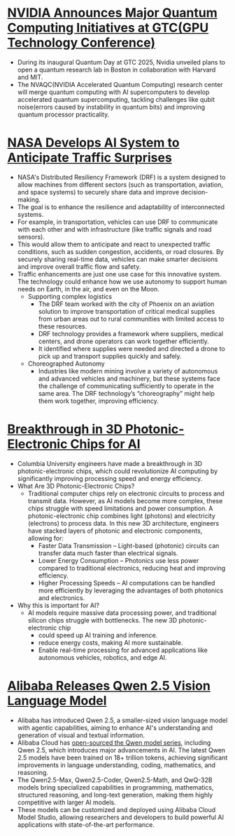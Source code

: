 # [NVIDIA Announces Major Quantum Computing Initiatives at GTC(GPU Technology Conference)](https://nvidianews.nvidia.com/news/nvidia-to-build-accelerated-quantum-computing-research-center)
- During its inaugural Quantum Day at GTC 2025, Nvidia unveiled plans to open a quantum research lab in Boston in collaboration with Harvard and MIT.
- The NVAQC(NVIDIA Accelerated Quantum Computing) research center will merge quantum computing with AI supercomputers to develop accelerated quantum supercomputing, tackling challenges like qubit noise(errors caused by instability in quantum bits) and improving quantum processor practicality.
# [NASA Develops AI System to Anticipate Traffic Surprises](https://www.nasa.gov/centers-and-facilities/ames/how-nasas-autonomy-choreography-will-impact-advanced-technologies/)
- NASA's Distributed Resiliency Framework (DRF) is a system designed to allow machines from different sectors (such as transportation, aviation, and space systems) to securely share data and improve decision-making.
- The goal is to enhance the resilience and adaptability of interconnected systems.
- For example, in transportation, vehicles can use DRF to communicate with each other and with infrastructure (like traffic signals and road sensors).
- This would allow them to anticipate and react to unexpected traffic conditions, such as sudden congestion, accidents, or road closures. By securely sharing real-time data, vehicles can make smarter decisions and improve overall traffic flow and safety.
- Traffic enhancements are just one use case for this innovative system. The technology could enhance how we use autonomy to support human needs on Earth, in the air, and even on the Moon.
  - Supporting complex logistics
    - The DRF team worked with the city of Phoenix on an aviation solution to improve transportation of critical medical supplies from urban areas out to rural communities with limited access to these resources.
    - DRF technology provides a framework where suppliers, medical centers, and drone operators can work together efficiently.
    - It  identified where supplies were needed and directed a drone to pick up and transport supplies quickly and safely.
  - Choreographed Autonomy
    - Industries like modern mining involve a variety of autonomous and advanced vehicles and machinery, but these systems face the challenge of communicating sufficiently to operate in the same area. The DRF technology’s “choreography” might help them work together, improving efficiency.
# [Breakthrough in 3D Photonic-Electronic Chips for AI](https://www.nature.com/articles/s41566-025-01633-0)
- Columbia University engineers have made a breakthrough in 3D photonic-electronic chips, which could revolutionize AI computing by significantly improving processing speed and energy efficiency.
- What Are 3D Photonic-Electronic Chips?
  - Traditional computer chips rely on electronic circuits to process and transmit data. However, as AI models become more complex, these chips struggle with speed limitations and power consumption. A photonic-electronic chip combines light (photons) and electricity (electrons) to process data. In this new 3D architecture, engineers have stacked layers of photonic and electronic components, allowing for:
    - Faster Data Transmission – Light-based (photonic) circuits can transfer data much faster than electrical signals.
    - Lower Energy Consumption – Photonics use less power compared to traditional electronics, reducing heat and improving efficiency.
    - Higher Processing Speeds – AI computations can be handled more efficiently by leveraging the advantages of both photonics and electronics.
- Why this is important for AI?
  - AI models require massive data processing power, and traditional silicon chips struggle with bottlenecks. The new 3D photonic-electronic chip
    - could speed up AI training and inference.
    - reduce energy costs, making AI more sustainable.
    - Enable real-time processing for advanced applications like autonomous vehicles, robotics, and edge AI.
# [Alibaba Releases Qwen 2.5 Vision Language Model](https://www.alibabacloud.com/en/solutions/generative-ai/qwen?_p_lc=1)
- Alibaba has introduced Qwen 2.5, a smaller-sized vision language model with agentic capabilities, aiming to enhance AI's understanding and generation of visual and textual information.
- Alibaba Cloud has [open-sourced the Qwen model series](https://huggingface.co/collections/Qwen/qwen25-66e81a666513e518adb90d9e), including Qwen 2.5, which introduces major advancements in AI. The latest Qwen 2.5 models have been trained on 18+ trillion tokens, achieving significant improvements in language understanding, coding, mathematics, and reasoning.
- The Qwen2.5-Max, Qwen2.5-Coder, Qwen2.5-Math, and QwQ-32B models bring specialized capabilities in programming, mathematics, structured reasoning, and long-text generation, making them highly competitive with larger AI models.
- These models can be customized and deployed using Alibaba Cloud Model Studio, allowing researchers and developers to build powerful AI applications with state-of-the-art performance.

